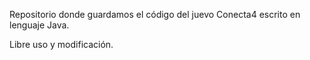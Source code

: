 Repositorio donde guardamos el código del juevo Conecta4 escrito en lenguaje Java.

Libre uso y modificación.
